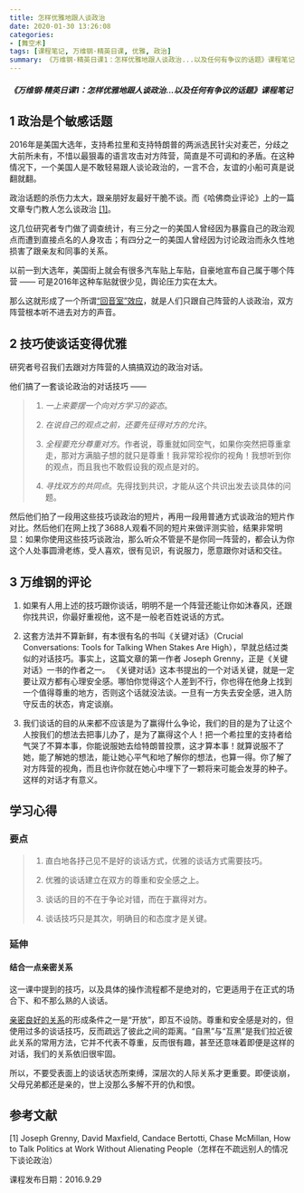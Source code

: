 ```yaml
---
title: 怎样优雅地跟人谈政治
date: 2020-01-30 13:26:08
categories:
- [舞空术]
tags: [课程笔记, 万维钢·精英日课, 优雅, 政治]
summary: 《万维钢·精英日课1：怎样优雅地跟人谈政治...以及任何有争议的话题》课程笔记
---
```


##### 《万维钢·精英日课1：怎样优雅地跟人谈政治...以及任何有争议的话题》课程笔记

<div class="anchor" id="zheng-zhi-shi-ge-min-gan-hua-ti"></div>

## 1 政治是个敏感话题

2016年是美国大选年，支持希拉里和支持特朗普的两派选民针尖对麦芒，分歧之大前所未有，不惜以最狠毒的语言攻击对方阵营，简直是不可调和的矛盾。在这种情况下，一个美国人是不敢轻易跟人谈论政治的，一言不合，友谊的小船可真是说翻就翻。

政治话题的杀伤力太大，跟亲朋好友最好干脆不谈。而《哈佛商业评论》上的一篇文章专门教人怎么谈政治 [[1]](#references)。

这几位研究者专门做了调查统计，有三分之一的美国人曾经因为暴露自己的政治观点而遭到直接点名的人身攻击；有四分之一的美国人曾经因为讨论政治而永久性地损害了跟亲友和同事的关系。

以前一到大选年，美国街上就会有很多汽车贴上车贴，自豪地宣布自己属于哪个阵营 —— 可是2016年这种车贴就很少见，舆论压力实在太大。

那么这就形成了一个所谓[“回音室”效应](/tools/knowledge-handbook/#hui-sheng-shi-xiao-ying)，就是人们只跟自己阵营的人谈政治，双方阵营根本听不进去对方的声音。


<div class="anchor" id="ji-qiao-shi-tan-hua-bian-de-you-ya"></div>

## 2 技巧使谈话变得优雅

研究者号召我们去跟对方阵营的人搞搞双边的政治对话。

他们搞了一套谈论政治的对话技巧 ——

> 1. *一上来要摆一个向对方学习的姿态*。
>
> 2. *在说自己的观点之前，还要先征得对方的允许*。
>
> 3. *全程要充分尊重对方*。作者说，尊重就如同空气，如果你突然把尊重拿走，那对方满脑子想的就只是尊重！我非常珍视你的视角！我想听到你的观点，而且我也不敢假设我的观点是对的。
>
> 4. *寻找双方的共同点*。先得找到共识，才能从这个共识出发去谈具体的问题。

然后他们拍了一段用这些技巧谈政治的短片，再用一段用普通方式谈政治的短片作对比。然后他们在网上找了3688人观看不同的短片来做评测实验，结果非常明显：如果你使用这些技巧谈政治，那么听众不管是不是你同一阵营的，都会认为你这个人处事圆滑老练，受人喜欢，很有见识，有说服力，愿意跟你对话和交往。


<div class="anchor" id="wan-wei-gang-de-ping-lun"></div>

## 3 万维钢的评论

1. 如果有人用上述的技巧跟你谈话，明明不是一个阵营还能让你如沐春风，还跟你找共识，你最好重视他，这不是一般老百姓说话的方式。

2. 这套方法并不算新鲜，有本很有名的书叫《关键对话》（Crucial Conversations: Tools for Talking When Stakes Are High），早就总结过类似的对话技巧。事实上，这篇文章的第一作者 Joseph Grenny，正是《关键对话》一书的作者之一。
《关键对话》这本书提出的一个对话关键，就是一定要让双方都有心理安全感。哪怕你觉得这个人差到不行，你也得在他身上找到一个值得尊重的地方，否则这个话就没法谈。一旦有一方失去安全感，进入防守反击的状态，肯定谈崩。

3. 我们谈话的目的从来都不应该是为了赢得什么争论，我们的目的是为了让这个人按我们的想法去把事儿办了，是为了赢得这个人！把一个希拉里的支持者给气哭了不算本事，你能说服她去给特朗普投票，这才算本事！就算说服不了她，能了解她的想法，能让她心平气和地了解你的想法，也算一得。你了解了对方阵营的视角，而且也许你就在她心中埋下了一颗将来可能会发芽的种子。这样的对话才有意义。

## 学习心得

### 要点

> 1. 直白地各抒己见不是好的谈话方式，优雅的谈话方式需要技巧。
>
> 2. 优雅的谈话建立在双方的尊重和安全感之上。
>
> 3. 谈话的目的不在于争论对错，而在于赢得对方。
>
> 4. 谈话技巧只是其次，明确目的和态度才是关键。

### 延伸

<div class="anchor" id="jie-he-yi-dian-qin-mi-guan-xi"></div>

#### 结合一点亲密关系

这一课中提到的技巧，以及具体的操作流程都不是绝对的，它更适用于在正式的场合下、和不那么熟的人谈话。

[亲密良好的关系](/tools/knowledge-formula/#qin-mi-liang-hao-de-guan-xi)的形成条件之一是“开放”，即互不设防。尊重和安全感是对的，但使用过多的谈话技巧，反而疏远了彼此之间的距离。“自黑”与“互黑”是我们拉近彼此关系的常用方法，它并不代表不尊重，反而很有趣，甚至还意味着即便是这样的对话，我们的关系依旧很牢固。

所以，不要受表面上的谈话状态所束缚，深层次的人际关系才更重要。即便谈崩，父母兄弟都还是亲的，世上没那么多解不开的仇和恨。


<div class="anchor" id="references"></div>

## 参考文献

[1] Joseph Grenny, David Maxfield, Candace Bertotti, Chase McMillan, How to Talk Politics at Work Without Alienating People（怎样在不疏远别人的情况下谈论政治）


课程发布日期：2016.9.29
